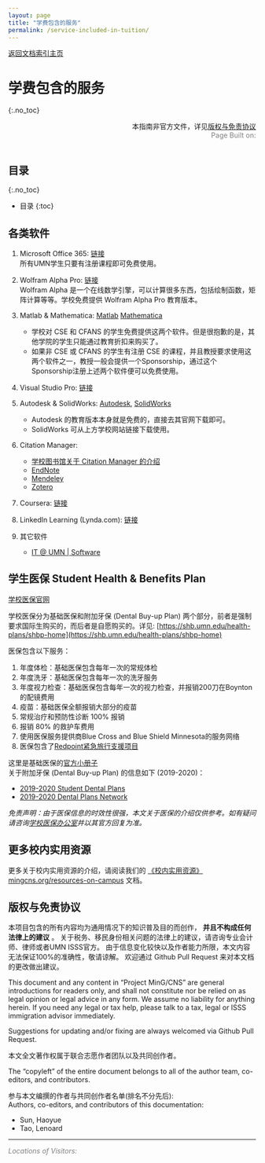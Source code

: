 ```yaml
---
layout: page
title: "学费包含的服务"
permalink: /service-included-in-tuition/
---
```


<div>
<a href="http://www.mingcns.org">返回文档索引主页</a>
</div>

# 学费包含的服务
{:.no_toc}

<div align="right">
本指南非官方文件，详见<a href="#版权与免责协议">版权与免责协议</a><br>
<div style="color: grey">
Page Built on:
<i><script type="text/javascript"> document.write(document.lastModified); </script></i>
</div>
</div><br>

## 目录
{:.no_toc}

* 目录
{:toc}


## 各类软件
1. Microsoft Office 365: [链接](https://it.umn.edu/office-microsoft)  
所有UMN学生只要有注册课程即可免费使用。

2. Wolfram Alpha Pro: [链接](https://it.umn.edu/wolfram-alpha-pro)  
Wolfram Alpha 是一个在线数学引擎，可以计算很多东西，包括绘制函数，矩阵计算等等。学校免费提供 Wolfram Alpha Pro 教育版本。

3. Matlab & Mathematica: [Matlab](https://it.umn.edu/matlab) [Mathematica](https://it.umn.edu/mathematica)  
    * 学校对 CSE 和 CFANS 的学生免费提供这两个软件。但是很抱歉的是，其他学院的学生只能通过教育折扣来购买了。
    * 如果非 CSE 或 CFANS 的学生有注册 CSE 的课程，并且教授要求使用这两个软件之一，教授一般会提供一个Sponsorship，通过这个Sponsorship注册上述两个软件便可以免费使用。

4. Visual Studio Pro: [链接](https://it.umn.edu/visual-studio-pro-microsoft)

5. Autodesk & SolidWorks: [Autodesk](https://it.umn.edu/autodesk-education-software-autocad), [SolidWorks](https://it.umn.edu/solidworks)
    * Autodesk 的教育版本本身就是免费的，直接去其官网下载即可。
    * SolidWorks 可从上方学校网站链接下载使用。

6. Citation Manager:
    * [学校图书馆关于 Citation Manager 的介绍](https://www.lib.umn.edu/pim/citation)
    * [EndNote](https://it.umn.edu/endnote)
    * [Mendeley](https://www.lib.umn.edu/pim/mendeley)
    * [Zotero](https://www.lib.umn.edu/pim/citation/zotero)

7. Coursera: [链接](https://coursera.umn.edu/)

8. LinkedIn Learning (Lynda.com): [链接](https://it.umn.edu/technology/linkedin-learning)

9. 其它软件
    * [IT @ UMN \| Software](https://it.umn.edu/service-details/software)


## 学生医保 Student Health & Benefits Plan

[学校医保官网](https://shb.umn.edu/)  

学校医保分为基础医保和附加牙保 (Dental Buy-up Plan) 两个部分，前者是强制要求国际生购买的，而后者是自愿购买的。详见: [https://shb.umn.edu/health-plans/shbp-home](https://shb.umn.edu/health-plans/shbp-home)

医保包含以下服务：
1. 年度体检：基础医保包含每年一次的常规体检
2. 年度洗牙：基础医保包含每年一次的洗牙服务
3. 年度视力检查：基础医保包含每年一次的视力检查，并报销200刀在Boynton的配镜费用
4. 疫苗：基础医保全额报销大部分的疫苗
5. 常规治疗和预防性诊断 100% 报销
6. 报销 80% 的救护车费用
7. 使用医保服务提供商Blue Cross and Blue Shield Minnesota的服务网络
8. 医保包含了[Redpoint紧急旅行支援项目](https://shb.umn.edu/emergency-travel-assistance)

这里是基础医保的[官方小册子](https://shb.umn.edu/sites/shb.umn.edu/files/2019-2020_shbp_brochure_web.pdf)  
关于附加牙保 (Dental Buy-up Plan) 的信息如下 (2019-2020)：
* [2019-2020 Student Dental Plans](https://shb.umn.edu/sites/shb.umn.edu/files/2019-2020_sdp_buy-up_plan_spd.pdf)
* [2019-2020 Dental Plans Network](https://shb.umn.edu/sites/shb.umn.edu/files/2019-2020_sdp_buy_up_sbc.pdf)

_免责声明：由于医保信息的时效性很强，本文关于医保的介绍仅供参考。如有疑问请咨询[学校医保办公室](https://shb.umn.edu/contact)并以其官方回复为准。_


## 更多校内实用资源

更多关于校内实用资源的介绍，请阅读我们的 [《校内实用资源》mingcns.org/resources-on-campus](https://www.mingcns.org/resources-on-campus/) 文档。

## 版权与免责协议
本项目包含的所有内容均为通用情况下的知识普及目的而创作， **并且不构成任何法律上的建议** 。
关于税务、移民身份相关问题的法律上的建议，请咨询专业会计师、律师或者UMN ISSS官方。
由于信息变化较快以及作者能力所限，本文内容无法保证100%的准确性，敬请谅解。
欢迎通过 Github Pull Request 来对本文档的更改做出建议。

This document and any content in “Project MinG/CNS” are general introductions for readers only,
and shall not constitute nor be relied on as legal opinion or legal advice in any form.
We assume no liability for anything herein.
If you need any legal or tax help, please talk to a tax, legal or ISSS immigration advisor immediately.

Suggestions for updating and/or fixing are always welcomed via Github Pull Request.

本文全文著作权属于联合志愿作者团队以及共同创作者。

The “copyleft” of the entire document belongs to all of the author team, co-editors, and contributors.  

参与本文编撰的作者与共同创作者名单(排名不分先后):  
Authors, co-editors, and contributors of this documentation:

* Sun, Haoyue
* Tao, Lenoard

---
_<font color="grey">Locations of Visitors: </font>_
<div style="width: 50%; ">
<script type='text/javascript' id='clustrmaps' src='//cdn.clustrmaps.com/map_v2.js?cl=ffffff&w=a&t=tt&d=6dgA5xsRget7ciqINHnS-LTZ2Bt67OdMGfiecR3Qa-8&cmo=ff0000&cmn=ff7a00&ct=ffffff&co=2d78ad'></script>
</div>
